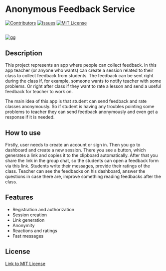 # Anonymous Feedback Service

[![Contributors][contributors-shield]][contributors-url]
[![Issues][issues-shield]][issues-url]
[![MIT License][license-shield]][license-url]
##
[![gg][gg-shield]][gg-url]
##

## Description

This project represents an app where people can collect feedback. In this app teacher (or anyone who wants) can create a session related to their class to collect feedback from students. The feedback can be sent right during the class if, for example, someone wants to notify teacher with some problems. Or right after class if they want to rate a lesson and send a useful feedback for teacher to work on.

The main idea of this app is that student can send feedback and rate classes anonymously.
So if student is having any troubles pointing some problems to teacher they can send feedback anonymously and even get a response if it is needed.


## How to use
Firstly, user needs to create an account or sign in. Then you go to dashboard and create a new session. There you see a button, which generates a link and copies it to the clipboard automatically. After that you share the link in the group chat, so the students can open a feedback form via this link. Students write their messages, provide their ratings of the class. Teacher can see the feedbacks on his dashboard, answer the questions in case there are, improve something reading feedbacks after the class.
## Features
* Registration and authorization
* Session creation
* Link generation
* Anonymity
* Reactions and ratings
* Fast messages


## License
[Link to MIT License](https://github.com/InnoSWP/AnonymusFeedbackService_B21-06/blob/main/LICENSE)





<!-- additional links -->
[contributors-shield]: https://img.shields.io/github/contributors/InnoSWP/AnonymusFeedbackService_B21-06.svg?style=for-the-badge
[contributors-url]: https://github.com/InnoSWP/AnonymusFeedbackService_B21-06/issues/graphs/contributors
[issues-shield]: https://img.shields.io/github/issues/InnoSWP/AnonymusFeedbackService_B21-06.svg?style=for-the-badge
[issues-url]: https://github.com/InnoSWP/AnonymusFeedbackService_B21-06/issues
[gg-shield]: https://badgen.net/badge/AnonymusFeedbackService/Project/purple?icon=travis
[gg-url]: https://github.com/orgs/InnoSWP/projects/61/views/1
[license-shield]: https://img.shields.io/github/license/InnoSWP/AnonymusFeedbackService_B21-06.svg?style=for-the-badge
[license-url]: https://github.com/InnoSWP/AnonymusFeedbackService_B21-06/blob/main/LICENSE

